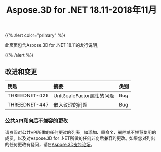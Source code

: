 ﻿---
title: Aspose.3D for .NET 18.11-2018年11月
type: docs
weight: 20
url: /zh/net/aspose-3d-for-net-18-11-november-2018/
---
{{% alert color="primary" %}} 

此页面包含Aspose.3D for .NET 18.11的发行说明。

{{% /alert %}} 
## **改进和变更**

|**钥匙**|**摘要**|**类别**|
|:- |:- |:- |
|THREEDNET-429|UnitScaleFactor属性的问题|Bug|
|THREEDNET-447|嵌入纹理的问题|Bug|
### **公共API和向后不兼容的更改**
请参阅对公共API所做的任何更改的列表，如添加、重命名、删除或不推荐使用的成员，以及对Aspose.3D for .NET所做的任何非向后兼容的更改。如果您对列出的任何更改有疑问，请在[Aspose.3D支持论坛](https://forum.aspose.com/c/3d)。
